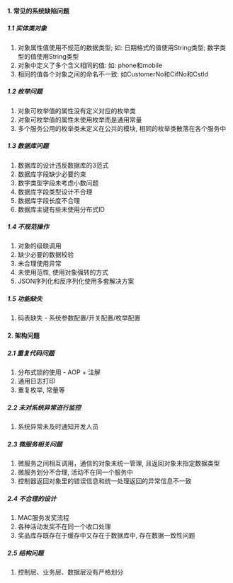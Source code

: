 #### 1. 常见的系统缺陷问题

##### 1.1 实体类对象

1. 对象属性值使用不规范的数据类型; 如: 日期格式的值使用String类型; 数字类型的值使用String类型
2. 对象中定义了多个含义相同的值: 如: phone和mobile
3. 相同的值各个对象之间的命名不一致: 如CustomerNo和CifNo和CstId

##### 1.2 枚举问题

1. 对象可枚举值的属性没有定义对应的枚举类
2. 对象可枚举值的属性未使用枚举而是通用常量
3. 多个服务公用的枚举类未定义在公共的模块, 相同的枚举类散落在各个服务中

##### 1.3 数据库问题

1. 数据库的设计违反数据库的3范式
2. 数据库字段缺少必要约束
3. 数字类型字段未考虑小数问题
4. 数据库字段类型设计不合理
5. 数据库字段长度不合理
6. 数据库主键有些未使用分布式ID

##### 1.4 不规范操作

1. 对象的级联调用
2. 缺少必要的数据校验
3. 未合理使用异常
4. 未使用范性, 使用对象强转的方式
5. JSON序列化和反序列化使用多套解决方案

##### 1.5 功能缺失

1. 码表缺失 - 系统参数配置/开关配置/枚举配置



#### 2. 架构问题

##### 2.1 重复代码问题

1. 分布式锁的使用 - AOP + 注解
2. 通用日志打印
3. 重复枚举, 常量等

##### 2.2 未对系统异常进行监控

1. 系统异常未及时通知开发人员

##### 2.3 微服务相关问题

1. 微服务之间相互调用，通信的对象未统一管理, 且返回对象未指定数据类型
1. 微服务划分不合理, 活动不在同一个服务中
1. 控制器返回对象里的错误信息和统一处理返回的异常信息不一致

##### 2.4 不合理的设计

1. MAC服务发奖流程
2. 各种活动发奖不在同一个收口处理
3. 奖品库存既存在于缓存中又存在于数据库中, 存在数据一致性问题

##### 2.5 结构问题

1. 控制层、业务层、数据层没有严格划分



